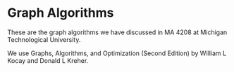 # Graph Algorithms
These are the graph algorithms we have discussed in MA 4208 at Michigan Technological University.

We use Graphs, Algorithms, and Optimization (Second Edition) by William L Kocay and Donald L Kreher.